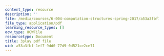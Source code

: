 ```yaml
---
content_type: resource
description: ''
file: /media/courses/6-004-computation-structures-spring-2017/a53a3fbf1ef79dd077d90d521ce2ce71_FkFYxaWhn8g.pdf
file_type: application/pdf
learning_resource_types: []
ocw_type: OCWFile
resourcetype: Document
title: 3play pdf file
uid: a53a3fbf-1ef7-9dd0-77d9-0d521ce2ce71
---
```

